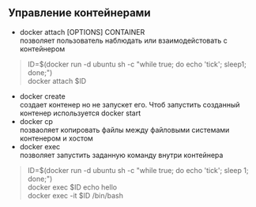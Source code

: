 ## Управление контейнерами

* docker attach [OPTIONS] CONTAINER    
 позволяет пользователь наблюдать  или взаимодейстовать с контейнером
 > ID=$(docker run -d ubuntu sh -c "while true; do echo 'tick'; sleep1; done;")    
 docker attach $ID
* docker create    
создает контенер но не запускет его. Чтоб запустить  созданный контенер используется docker start
* docker cp    
позваоляет копировать файлы между файловыми системами контенером и хостом
* docker exec    
позволяет  запустить заданную команду внутри контейнера
> ID=$(docker run -d ubuntu sh -c "while true; do echo 'tick'; sleep 1; done;")    
docker exec $ID echo hello    
docker exec -it $ID   /bin/bash
